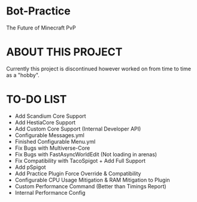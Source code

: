# Bot-Practice
The Future of Minecraft PvP 

# ABOUT THIS PROJECT
Currently this project is discontinued however worked on from time to time as a "hobby".

# TO-DO LIST

- Add Scandium Core Support
- Add HestiaCore Support
- Add Custom Core Support (Internal Developer API)
- Configurable Messages.yml
- Finished Configurable Menu.yml
- Fix Bugs with Multiverse-Core
- Fix Bugs with FastAsyncWorldEdit (Not loading in arenas)
- Fix Compatibility with TacoSpigot + Add Full Support
- Add pSpigot
- Add Practice Plugin Force Override & Compatibility
- Configurable CPU Usage Mitigation & RAM Mitigation to Plugin
- Custom Performance Command (Better than Timings Report)
- Internal Performance Config
